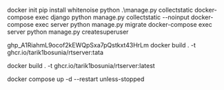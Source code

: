 docker init
pip install whitenoise
python .\manage.py collectstatic
docker-compose exec django python manage.py collectstatic --noinput
docker-compose exec server python manage.py migrate
docker-compose exec server python manage.py createsuperuser

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
docker build . -t ghcr.io/tarik1bosunia/rtserver:tata

docker build . -t ghcr.io/tarik1bosunia/rtserver:latest

docker compose up -d --restart unless-stopped
